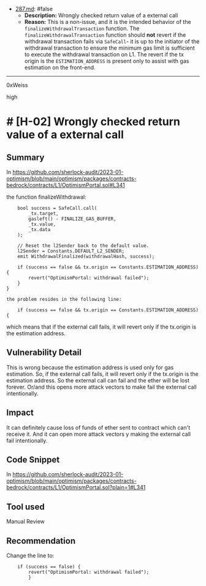 
- [287.md](0-system-findings/1-processed/0-false/287.md): #false
  - **Description:** Wrongly checked return value of a external call
  - **Reason:** This is a non-issue, and it is the intended behavior of the `finalizeWithdrawalTransaction` function. The `finalizeWithdrawalTransaction` function should **not** revert if the withdrawal transaction fails via `SafeCall`- it is up to the initiator of the withdrawal transaction to ensure the minimum gas limit is sufficient to execute the withdrawal transaction on L1. The revert if the tx origin is the `ESTIMATION_ADDRESS` is present only to assist with gas estimation on the front-end.

---

0xWeiss

high

# # [H-02] Wrongly checked return value of a external call

## Summary

In https://github.com/sherlock-audit/2023-01-optimism/blob/main/optimism/packages/contracts-bedrock/contracts/L1/OptimismPortal.sol#L341

the function finalizeWithdrawal:

        bool success = SafeCall.call(
            _tx.target,
            gasleft() - FINALIZE_GAS_BUFFER,
            _tx.value,
            _tx.data
        );

        // Reset the l2Sender back to the default value.
        l2Sender = Constants.DEFAULT_L2_SENDER;
        emit WithdrawalFinalized(withdrawalHash, success);

        if (success == false && tx.origin == Constants.ESTIMATION_ADDRESS) {
            revert("OptimismPortal: withdrawal failed");
        }
    }

    the problem resides in the following line:

        if (success == false && tx.origin == Constants.ESTIMATION_ADDRESS) {

which means that if the external call fails, it will revert only if the tx.origin is the estimation address. 

## Vulnerability Detail
This is wrong because the estimation address is used only for gas estimation. So, if the external call fails, it will revert only if the tx.origin is the estimation address. So the external call can fail and the ether will be lost forever. Or/and this opens more attack vectors to make fail the external call intentionally.

## Impact

It can definitely cause loss of funds of ether sent to contract which can't receive it. And it can open more attack vectors y making the external call fail intentionally.

## Code Snippet
In https://github.com/sherlock-audit/2023-01-optimism/blob/main/optimism/packages/contracts-bedrock/contracts/L1/OptimismPortal.sol?plain=1#L341

## Tool used 
Manual Review


## Recommendation

Change the line to:

        if (success == false) {
            revert("OptimismPortal: withdrawal failed");
            }